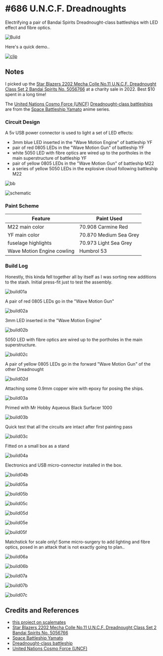 # #686 U.N.C.F. Dreadnoughts

Electrifying a pair of Bandai Spirits Dreadnought-class battleships with LED effect and fibre optics.

![Build](./assets/UNCFDreadnought_build.jpg?raw=true)

Here's a quick demo..

[![clip](https://img.youtube.com/vi/IGKkj6Ygsuo/0.jpg)](https://www.youtube.com/watch?v=IGKkj6Ygsuo)

## Notes

I picked up the
[Star Blazers 2202 Mecha Colle No.11 U.N.C.F. Dreadnought Class Set 2 Bandai Spirits No. 5056766](https://www.scalemates.com/kits/bandai-spirits-5056766-uncf-dreadnought-class-set-2--1200206)
at a charity sale in 2022. Best $10 spent in a long time!

The
[United Nations Cosmo Force (UNCF)](https://yamato.fandom.com/wiki/United_Nations_Cosmo_Force)
[Dreadnought-class battleships](https://yamato.fandom.com/wiki/Dreadnought-class_battleship)
are from the
[Space Battleship Yamato](https://en.wikipedia.org/wiki/Space_Battleship_Yamato)
anime series.

### Circuit Design

A 5v USB power connector is used to light a set of LED effects:

* 3mm blue LED inserted in the "Wave Motion Engine" of battleship YF
* pair of red 0805 LEDs in the "Wave Motion Gun" of battleship YF
* white 5050 LED with fibre optics are wired up to the portholes in the main superstructure of battleship YF
* pair of yellow 0805 LEDs in the "Wave Motion Gun" of battleship M22
* a series of yellow 5050 LEDs in the explosive cloud following battleship M22

![bb](./assets/UNCFDreadnought_bb.jpg?raw=true)

![schematic](./assets/UNCFDreadnought_schematic.jpg?raw=true)

### Paint Scheme

| Feature                    | Paint Used |
|----------------------------|------------|
| M22 main color             | 70.908 Carmine Red   |
| YF main color              | 70.870 Medium Sea Grey  |
| fuselage highlights        | 70.973 Light Sea Grey  |
| Wave Motion Engine cowling | Humbrol 53  |

### Build Log

Honestly, this kinda fell together all by itself as I was sorting new additions to the stash. Initial press-fit just to test the assembly.

![build01a](./assets/build01a.jpg?raw=true)

A pair of red 0805 LEDs go in the "Wave Motion Gun"

![build02a](./assets/build02a.jpg?raw=true)

3mm LED inserted in the "Wave Motion Engine"

![build02b](./assets/build02b.jpg?raw=true)

5050 LED with fibre optics are wired up to the portholes in the main superstructure.

![build02c](./assets/build02c.jpg?raw=true)

A pair of yellow 0805 LEDs go in the forward "Wave Motion Gun" of the other Dreadnought

![build02d](./assets/build02d.jpg?raw=true)

Attaching some 0.9mm copper wire with epoxy for posing the ships.

![build03a](./assets/build03a.jpg?raw=true)

Primed with Mr Hobby Aqueous Black Surfacer 1000

![build03b](./assets/build03b.jpg?raw=true)

Quick test that all the circuits are intact after first painting pass

![build03c](./assets/build03c.jpg?raw=true)

Fitted on a small box as a stand

![build04a](./assets/build04a.jpg?raw=true)

Electronics and USB micro-connector installed in the box.

![build04b](./assets/build04b.jpg?raw=true)

![build05a](./assets/build05a.jpg?raw=true)

![build05b](./assets/build05b.jpg?raw=true)

![build05c](./assets/build05c.jpg?raw=true)

![build05d](./assets/build05d.jpg?raw=true)

![build05e](./assets/build05e.jpg?raw=true)

![build05f](./assets/build05f.jpg?raw=true)

Matchstick for scale only! Some micro-surgery to add lighting and fibre optics, posed in an attack that is not exactly going to plan..

![build06a](./assets/build06a.jpg?raw=true)

![build06b](./assets/build06b.jpg?raw=true)

![build07a](./assets/build07a.jpg?raw=true)

![build07b](./assets/build07b.jpg?raw=true)

![build07c](./assets/build07c.jpg?raw=true)

## Credits and References

* [this project on scalemates](https://www.scalemates.com/profiles/mate.php?id=74137&p=projects&project=135775)
* [Star Blazers 2202 Mecha Colle No.11 U.N.C.F. Dreadnought Class Set 2 Bandai Spirits No. 5056766](https://www.scalemates.com/kits/bandai-spirits-5056766-uncf-dreadnought-class-set-2--1200206)
* [Space Battleship Yamato](https://en.wikipedia.org/wiki/Space_Battleship_Yamato)
* [Dreadnought-class battleship](https://yamato.fandom.com/wiki/Dreadnought-class_battleship)
* [United Nations Cosmo Force (UNCF)](https://yamato.fandom.com/wiki/United_Nations_Cosmo_Force)
